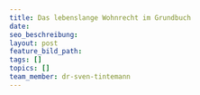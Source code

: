 ```yaml
---
title: Das lebenslange Wohnrecht im Grundbuch
date:
seo_beschreibung:
layout: post
feature_bild_path:
tags: []
topics: []
team_member: dr-sven-tintemann
---
```

